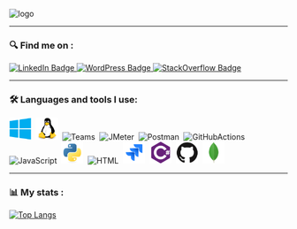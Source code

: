 ![logo](https://user-images.githubusercontent.com/86320001/151454946-477c3f25-5c29-437f-853f-ec406868bbfc.PNG)

---

### :mag: Find me on :
<a href="https://www.linkedin.com/in/james-wadley-246a6364/">
<img src="https://user-images.githubusercontent.com/86320001/151449340-dc58cf50-d1ae-4ea7-a34b-f5fc7e4bb95d.png" alt="LinkedIn Badge" width=40 height=40 />	
</a>
<a href="https://w4dd325.wordpress.com/">
<img src="https://user-images.githubusercontent.com/86320001/151449361-3b0d13ec-853e-4f92-8da6-6c77b20cfc76.png" alt="WordPress Badge" width=40 height=40 />
</a>
<a href="https://stackoverflow.com/users/16409993/w4dd325">
<img src="https://user-images.githubusercontent.com/86320001/151449390-aee8fd5a-c113-408c-a06b-ba8e2ff05d0e.png" alt="StackOverflow Badge" width=40 height=40 />
</a>  

---

### :hammer_and_wrench: Languages and tools I use:
  
<div>
	<img src="https://github.com/devicons/devicon/blob/master/icons/windows8/windows8-original.svg" title="Windows" alt="Windows" width=40 height=40 />&nbsp;
	<img src="https://github.com/devicons/devicon/blob/master/icons/linux/linux-original.svg" title="Linux" alt="Linux" width=40 height=40 />&nbsp;
	<img src="https://user-images.githubusercontent.com/86320001/151453735-d1742ff2-ec25-456c-86fb-f4f61848cbe0.png" title="Teams" alt="Teams" width=40 height=40 />&nbsp;
	<img src="https://user-images.githubusercontent.com/86320001/151448818-8b0cc63a-a2da-474d-ac8a-5f6772519d41.png" title="JMeter" alt="JMeter"/>&nbsp;
	<img src="https://user-images.githubusercontent.com/86320001/151448781-41537bed-142c-464b-b52b-732ab79560b9.png" title="Postman" alt="Postman"/>&nbsp;
	<img src="https://user-images.githubusercontent.com/86320001/151448751-f82cf23f-ffbc-4920-b6b9-99d4d80dc0f4.png" title="GitHubActions" alt="GitHubActions"/>&nbsp;
	<img src="https://user-images.githubusercontent.com/86320001/151449016-de89922f-eeba-4ca9-a7c7-2e408108965f.png" title="JavaScript" alt="JavaScript"/>&nbsp;
	<img src="https://github.com/devicons/devicon/blob/master/icons/python/python-original.svg" title="Python" alt="Python" width=40 height=40 />&nbsp;
	<img src="https://user-images.githubusercontent.com/86320001/151451757-ea082b47-78e0-4764-94a7-178aa2f92936.png" title="HTML" alt="HTML" width=40 height=40 />&nbsp;
	<img src="https://github.com/devicons/devicon/blob/master/icons/jira/jira-original.svg" title="JIRA" alt="JIRA" width=40 height=40 />&nbsp;
	<img src="https://github.com/devicons/devicon/blob/master/icons/csharp/csharp-plain.svg" title="CSharp" alt="CSharp" width=40 height=40 />&nbsp;
	<img src="https://github.com/devicons/devicon/blob/master/icons/github/github-original.svg" title="GitHub" alt="GitHub" width=40 height=40 />&nbsp;
	<img src="https://github.com/devicons/devicon/blob/master/icons/mongodb/mongodb-original.svg" title="MongoDB" alt="MongoDB" width=40 height=40 />&nbsp;
</div>

---

### :bar_chart: My stats :
  
[![Top Langs](https://github-readme-stats.vercel.app/api/top-langs/?username=w4dd325&langs_count=5)](https://github.com/w4dd325/github-readme-stats)
  
</h2>
</div>
